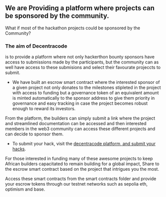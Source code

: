 ## We are Providing a platform where projects can be sponsored by the community.

What if most of the hackathon projects could be sponsored by the Community? 
### The aim of Decentracode
is to provide a platform where not only hackerthon bounty sponsors have access to submissions made by the participants, 
but the community can as well have access to these submisions and select their favourate projeccts to submit.

- We have built an escrow smart contract where the interested sponsor of a given project not only donates to the milestones stipleted in the project with access to funding but a governance token of an equivalent amount is minted automatically to the sponsor address to give them priority in governance and easy tracking in case the project becomes robust enough to reward its investors.

From the platform, the builders can simply submit a link where the project and streamlined documentation can be accessed and then interested members in the web3 community can access these different projects and can decide to sponsor them.



- To submit your hack, visit the [decentracode platform, and submit your hacks](https://decentracodev0-1-0.vercel.app/).

For those interested in funding many of these awesome projects to keep African builders capacitated to remain building for a global impact, Share to the escrow smart contract based on the project that intrigues you the most.

Access these smart contracts from the smart contracts folder and provide your escrow tokens through our testnet networks such as sepolia eth, optimism and base.

